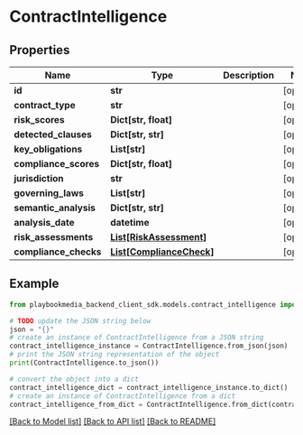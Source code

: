 # ContractIntelligence


## Properties

Name | Type | Description | Notes
------------ | ------------- | ------------- | -------------
**id** | **str** |  | [optional] 
**contract_type** | **str** |  | [optional] 
**risk_scores** | **Dict[str, float]** |  | [optional] 
**detected_clauses** | **Dict[str, str]** |  | [optional] 
**key_obligations** | **List[str]** |  | [optional] 
**compliance_scores** | **Dict[str, float]** |  | [optional] 
**jurisdiction** | **str** |  | [optional] 
**governing_laws** | **List[str]** |  | [optional] 
**semantic_analysis** | **Dict[str, str]** |  | [optional] 
**analysis_date** | **datetime** |  | [optional] 
**risk_assessments** | [**List[RiskAssessment]**](RiskAssessment.md) |  | [optional] 
**compliance_checks** | [**List[ComplianceCheck]**](ComplianceCheck.md) |  | [optional] 

## Example

```python
from playbookmedia_backend_client_sdk.models.contract_intelligence import ContractIntelligence

# TODO update the JSON string below
json = "{}"
# create an instance of ContractIntelligence from a JSON string
contract_intelligence_instance = ContractIntelligence.from_json(json)
# print the JSON string representation of the object
print(ContractIntelligence.to_json())

# convert the object into a dict
contract_intelligence_dict = contract_intelligence_instance.to_dict()
# create an instance of ContractIntelligence from a dict
contract_intelligence_from_dict = ContractIntelligence.from_dict(contract_intelligence_dict)
```
[[Back to Model list]](../README.md#documentation-for-models) [[Back to API list]](../README.md#documentation-for-api-endpoints) [[Back to README]](../README.md)


